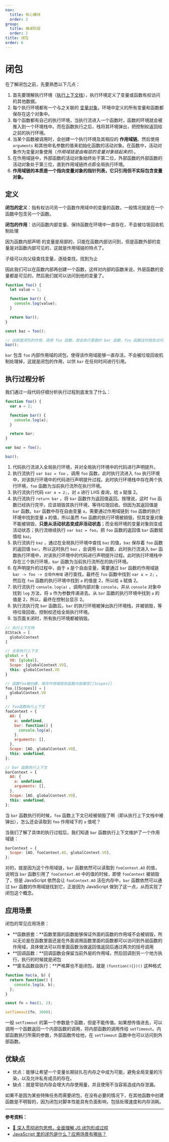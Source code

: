 ```yaml
---
nav:
  title: 核心模块
  order: 3
group:
  title: 编译阶段
  order: 2
title: 闭包
order: 6
---
```


# 闭包

在了解闭包之前，先要熟悉以下几点：

1. 首先要理解执行环境（[执行上下文栈](../execution/execution-context-stack)），执行环境定义了变量或函数有权访问的其他数据。
2. 每个执行环境都有一个与之关联的 [变量对象](../execution/variable-object)，环境中定义的所有变量和函数都保存在这个对象中。
3. 每个函数都有自己的执行环境，当执行流进入一个函数时，函数的环境就会被推入到一个环境栈中。而在函数执行之后，栈将其环境弹出，把控制权返回给之前的执行环境。
4. 当某个函数被调用时，会创建一个执行环境及其相应的 **作用域链**。然后使用 `arguments` 和其他命名参数的值来初始化函数的活动对象。在函数中，活动对象作为变量对象使用（_作用域链是由每层的变量对象链起来的_）。
5. 在作用域链中，外部函数的活动对象始终处于第二位，外部函数的外部函数的活动对象处于第三位，直到作用域链终点即全局执行环境。
6. **作用域链的本质是一个指向变量对象的指针列表，它只引用但不实际包含变量对象。**

## 定义

**闭包的定义**：指有权访问另一个函数作用域中的变量的函数，一般情况就是在一个函数中包含另一个函数。

**闭包的作用**：访问函数内部变量、保持函数在环境中一直存在，不会被垃圾回收机制处理

因为函数内部声明 的变量是局部的，只能在函数内部访问到，但是函数外部的变量是对函数内部可见的，这就是作用域链的特点了。

子级可以向父级查找变量，逐级查找，找到为止

因此我们可以在函数内部再创建一个函数，这样对内部的函数来说，外层函数的变量都是可见的，然后我们就可以访问到他的变量了。

```js
function foo() {
  let value = 1;

  function bar() {
    console.log(value);
  }

  return bar();
}

const baz = foo();

// 这就是闭包的作用，调用 foo 函数，就会执行里面的 bar 函数，foo 函数这时就会访问函数外层的变量
baz();
```

`bar` 包含 `foo` 内部作用域的闭包，使得该作用域能够一直存活，不会被垃圾回收机制处理掉，这就是闭包的作用，以供 `bar` 在任何时间进行引用。

## 执行过程分析

我们通过一段代码仔细分析执行过程到底发生了什么：

```js
function foo() {
  var a = 2;

  function bar() {
    console.log(a);
  }

  return bar;
}

var baz = foo();

baz();
```

1. 代码执行流进入全局执行环境，并对全局执行环境中的代码进行声明提升。
2. 执行流执行 `var baz = foo` ，调用 `foo` 函数，此时执行流进入 `foo` 执行环境中，对该执行环境中的代码进行声明提升过程。此时执行环境栈中存在两个执行环境，`foo` 函数为当前执行流所在执行环境。
3. 执行流执行代码 `var a = 2;`，对 `a` 进行 LHS 查询，给 `a` 赋值 2。
4. 执行流执行 `return bar` ，将 `bar` 函数作为返回值返回。按理说，这时 `foo` 函数已经执行完毕，应该销毁其执行环境，等待垃圾回收。但因为其返回值是 `bar` 函数。`bar` 函数中存在自由变量 `a`，需要通过作用域链到 `foo` 函数的执行环境中找到变量 `a` 的值，所以虽然 `foo` 函数的执行环境被销毁，但其变量对象不能被销毁，**只是从活动状态变成非活动状态**；而全局环境的变量对象则变成活动状态；执行流继续执行 `var baz = foo`，把 `foo` 函数的返回值 `bar` 函数赋值给 `baz`。
5. 执行流执行 `baz` ，通过在全局执行环境中查找 `baz` 的值，`baz` 保存着 `foo` 函数的返回值 `bar`。所以这时执行 `baz` ，会调用 `bar` 函数，此时执行流进入 `bar` 函数执行环境中，对该执行环境中的代码进行声明提升过程。此时执行环境栈中存在三个执行环境，`bar` 函数为当前执行流所在的执行环境。
6. 在声明提升的过程中，由于 `a` 是个自由变量，需要通过 `bar` 函数的作用域链 `bar -> foo -> 全局作用域` 进行查找，最终在 `foo` 函数中找到 `var a = 2;` ，然后在 `foo` 函数的执行环境中找到 `a` 的值是 2，所以给 `a` 赋值 2。
7. 执行流执行 `console.log(a)` ，调用内部对象 `console`，并从 `console` 对象中找到 `log` 方法，将 `a` 作为参数传递进去。从 `bar` 函数的执行环境中找到 `a` 的值是 2，所以，最终在控制台显示 2。
8. 执行流执行完 `bar` 函数后，`bar` 的执行环境被弹出执行环境栈，并被销毁，等待垃圾回收，控制权还给全局执行环境。
9. 当页面关闭时，所有执行环境都被销毁。

```js
// 执行上下文栈
ECStack = [
  globalContext
]

// 全局执行上下文
global = {
  VO: [global],
  Scope: [globalContext.VO],
  this: globalContext.VO
}

// 函数foo被创建，保存作用域链到函数内部属性[[Scopes]]
foo.[[Scopes]] = [
  globalContext.VO
]
```

```js
// foo函数执行上下文
fooContext = {
  AO: {
    a: undefined,
    bar: function() {
      console.log(a);
    },
    arguments: [],
  },
  Scope: [AO, globalContext.VO],
  this: undefined,
};
```

```js
// bar 函数执行上下文
barContext = {
  AO: {
    a: undefined,
    arguments: [],
  },
  Scope: [AO, globalContext.VO],
  this: undefined,
};
```

当 `bar` 函数执行的时候，`foo` 函数上下文已经被销毁了啊（即从执行上下文栈中被弹出），怎么还会读取到 `foo` 作用域下的 `a` 值呢？

当我们了解了具体的执行过程后，我们知道 `bar` 函数执行上下文维护了一个作用域链：

```js
barContext = {
  Scope: [AO, fooContext.AO, globalContext.VO],
};
```

对的，就是因为这个作用域链，`bar` 函数依然可以读取到 `fooContext.AO` 的值，说明当 `bar` 函数引用了 `fooContext.AO` 中的值的时候，即使 `fooContext` 被销毁了，但是 JavaScript 依然会让 `fooContext.AO` 活在内存中，`bar` 函数依然可以通过 `bar` 函数的作用域链找到它，正是因为 JavaScript 做到了这一点，从而实现了闭包这个概念。

## 应用场景

闭包的常见应用场景：

- **函数嵌套：**函数里面的函数能够保证外面的函数的作用域不会被销毁，所以无论是在函数里面还是在外面调用函数里面的函数都可以访问到外层函数的作用域，具体做法可以将里面函数当做返回值返回后通过两次的括号调用
- **回调函数：**回调函数会保留当前外层的作用域，然后回调到另一个地方执行，执行的时候就是闭包
- **匿名函数自执行：**严格算也不是闭包，就是 `(function(){})()` 这种格式

```js
function hoc(a, b) {
  return function() {
    console.log(a, b);
  };
}

const fn = hoc(1, 2);

setTimeout(fn, 3000);
```

一般 `setTimeout` 的第一个参数是个函数，但是不能传值。如果想传值进去，可以调用一个函数返回一个内部函数的调用，将内部函数的调用传给 `setTimeout`。内部函数执行所需的参数，外部函数传给他，在 `setTimeout` 函数中也可以访问到外部函数。

## 优缺点

- 优点：能够让希望一个变量长期驻扎在内存之中成为可能，避免全局变量的污染，以及允许私有成员的存在。
- 缺点：就是常驻内存会增大内存使用量，并且使用不当容易造成内存泄漏。

如果不是因为某些特殊任务而需要闭包，在没有必要的情况下，在其他函数中创建函数是不明智的，因为闭包对脚本性能具有负面影响，包括处理速度和内存消耗。

---

**参考资料：**

- [📝 深入贯彻闭包思想，全面理解 JS 闭包形成过程](https://segmentfault.com/a/1190000009886713)
- [JavaScript 里的闭包是什么？应用场景有哪些？](https://www.zhihu.com/question/19554716)

